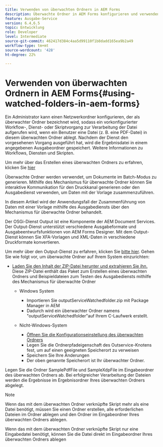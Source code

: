 ```yaml
---
title: Verwenden von überwachten Ordnern in AEM Forms
description: Überwachte Ordner in AEM Forms konfigurieren und verwenden
feature: Ausgabe-Service
version: 6.4,6.5
topic: Entwicklung
role: Developer
level: Intermediate
source-git-commit: 462417d384c4aa5d99110f1b8dadd165ea9b2a49
workflow-type: tm+mt
source-wordcount: '428'
ht-degree: 22%

---
```



# Verwenden von überwachten Ordnern in AEM Forms{#using-watched-folders-in-aem-forms}

Ein Administrator kann einen Netzwerkordner konfigurieren, der als überwachter Ordner bezeichnet wird, sodass ein vorkonfigurierter Workflow-, Dienst- oder Skriptvorgang zur Verarbeitung der Datei aufgerufen wird, wenn ein Benutzer eine Datei (z. B. eine PDF-Datei) in diesem überwachten Ordner ablegt. Nachdem der Dienst den vorgesehenen Vorgang ausgeführt hat, wird die Ergebnisdatei in einem angegebenen Ausgabeordner gespeichert. Weitere Informationen zu Workflows, Diensten und Skripten.

Um mehr über das Erstellen eines überwachten Ordners zu erfahren, klicken Sie [hier](https://helpx.adobe.com/experience-manager/6-4/forms/using/Creating-Configure-watched-folder.html)

Überwachte Ordner werden verwendet, um Dokumente im Batch-Modus zu generieren. Mithilfe des Mechanismus für überwachte Ordner können Sie interaktive Kommunikation für den Druckkanal generieren oder den Ausgabedienst verwenden, um Daten mit der Vorlage zusammenzuführen.

In diesem Artikel wird der Anwendungsfall der Zusammenführung von Daten mit einer Vorlage mithilfe des Ausgabediensts über den Mechanismus für überwachte Ordner behandelt.

Der OSGi-Dienst Output ist eine Komponente der AEM Document Services. Der Output-Dienst unterstützt verschiedene Ausgabeformate und Ausgabeentwurfsfunktionen von AEM Forms Designer. Mit dem Output-Dienst können Sie XFA-Vorlagen und XML-Daten in verschiedene Druckformate konvertieren.

Um mehr über den Output-Dienst zu erfahren, klicken Sie [bitte hier](https://helpx.adobe.com/aem-forms/6/output-service.html).
Gehen Sie wie folgt vor, um überwachte Ordner auf Ihrem System einzurichten:
* [Laden Sie den Inhalt der ZIP-Datei herunter und extrahieren Sie ihn.](assets/outputservicewatchedfolderkt.zip) Diese ZIP-Datei enthält das Paket zum Erstellen eines überwachten Ordners und Beispieldateien zum Testen des Ausgabediensts mithilfe des Mechanismus für überwachte Ordner
   * Windows System

      * Importieren Sie outputServiceWatchedfolder.zip mit Package Manager in AEM
      * Dadurch wird ein überwachter Ordner namens &quot;outputServiceWatchedfolder&quot;auf Ihrem C-Laufwerk erstellt.
   * Nicht-Windows-System
      * [Öffnen Sie die Konfigurationseinstellung des überwachten Ordners](http://localhost:4502/crx/de/index.jsp#/etc/fd/watchfolder/config/outputservice)
      * Legen Sie die Ordnerpfadeigenschaft des Outservice-Knotens fest, um auf einen geeigneten Speicherort zu verweisen
      * Speichern Sie Ihre Änderungen
      * Der oben genannte Speicherort ist Ihr überwachter Ordner.

Legen Sie die Ordner SamplePdfFile und SampleXdpFile im Eingabeordner des überwachten Ordners ab. Bei erfolgreicher Verarbeitung der Dateien werden die Ergebnisse im Ergebnisordner Ihres überwachten Ordners abgelegt.


>[!NOTE]
>
>Wenn das mit dem überwachten Ordner verknüpfte Skript mehr als eine Datei benötigt, müssen Sie einen Ordner erstellen, alle erforderlichen Dateien im Ordner ablegen und den Ordner im Eingabeordner Ihres überwachten Ordners ablegen.
>
>Wenn das mit dem überwachten Ordner verknüpfte Skript nur eine Eingabedatei benötigt, können Sie die Datei direkt im Eingabeordner Ihres überwachten Ordners ablegen

